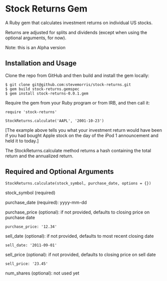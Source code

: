# Stock Returns Gem

A Ruby gem that calculates investment returns on individual US stocks.

Returns are adjusted for splits and dividends (except when using the optional arguments, for now).

Note: this is an Alpha version

## Installation and Usage

Clone the repo from GitHub and then build and install the gem locally:

    $ git clone git@github.com:stevemorris/stock-returns.git
    $ gem build stock-returns.gemspec
    $ gem install stock-returns-0.0.1.gem

Require the gem from your Ruby program or from IRB, and then call it:

    require 'stock-returns'
    
    StockReturns.calculate('AAPL', '2001-10-23')

[The example above tells you what your investment return would have been if you had bought Apple stock on the day of the iPod 1 announcement and held it to today.]

The StockReturns.calculate method returns a hash containing the total return and the annualized return.

## Required and Optional Arguments

    StockReturns.calculate(stock_symbol, purchase_date, options = {})
    
stock_symbol (required)

purchase_date (required): yyyy-mm-dd

purchase_price (optional): if not provided, defaults to closing price on purchase date

    purchase_price: '12.34'

sell_date (optional): if not provided, defaults to most recent closing date

    sell_date: '2011-09-01'

sell_price (optional): if not provided, defaults to closing price on sell date

    sell_price: '23.45'

num_shares (optional): not used yet


    
